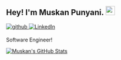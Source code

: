 ## Hey! I'm Muskan Punyani. <img src="https://media.giphy.com/media/hvRJCLFzcasrR4ia7z/giphy.gif" width="25px">

<div>
<a href="https://github.com/muskanpunyani" target="_blank">
<img src=https://img.shields.io/badge/github-%2324292e.svg?&style=for-the-badge&logo=github&logoColor=white alt=github style="margin-bottom: 5px;" />
</a>
<a href="https://www.linkedin.com/in/muskanpunyani/" target="_blank">
<img alt="LinkedIn" src="https://img.shields.io/badge/linkedin%20-%230077B5.svg?&style=for-the-badge&logo=linkedin&logoColor=white"/>
</a>
</div>

  
Software Engineer!


[![Muskan's GitHub Stats](https://github-readme-stats.vercel.app/api?username=muskanpunyani&hide=issues&count_private=true&show_icons=true&theme=calm)](https://github.com/muskanpunyani/github-readme-stats)



